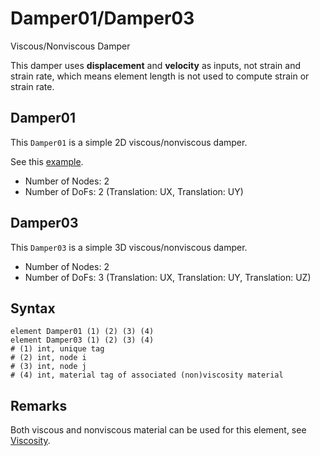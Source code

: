 # Damper01/Damper03

Viscous/Nonviscous Damper

This damper uses **displacement** and **velocity** as inputs, not strain and strain rate, which means element length is
not used to compute strain or strain rate.

## Damper01

This `Damper01` is a simple 2D viscous/nonviscous damper.

See this [example](../../../Example/Structural/Dynamics/dynamic-analysis-of-a-portal-frame.md).

* Number of Nodes: 2
* Number of DoFs: 2 (Translation: UX, Translation: UY)

## Damper03

This `Damper03` is a simple 3D viscous/nonviscous damper.

* Number of Nodes: 2
* Number of DoFs: 3 (Translation: UX, Translation: UY, Translation: UZ)

## Syntax

```
element Damper01 (1) (2) (3) (4)
element Damper03 (1) (2) (3) (4)
# (1) int, unique tag
# (2) int, node i
# (3) int, node j
# (4) int, material tag of associated (non)viscosity material
```

## Remarks

Both viscous and nonviscous material can be used for this element, see [Viscosity](../../Material/Material1D/Viscosity).